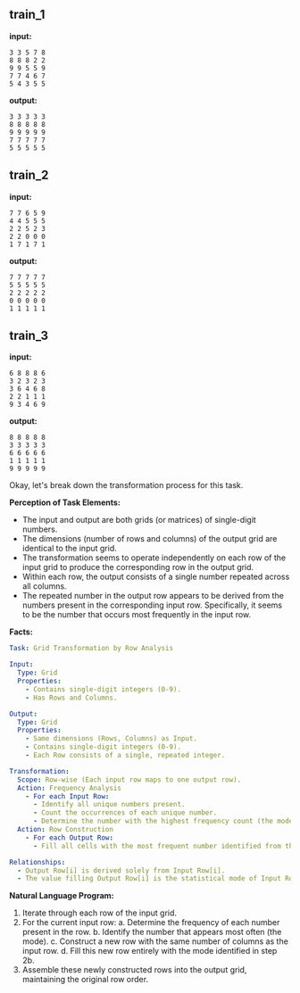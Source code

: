 
## train_1

**input:**
```
3 3 5 7 8
8 8 8 2 2
9 9 5 5 9
7 7 4 6 7
5 4 3 5 5
```


**output:**
```
3 3 3 3 3
8 8 8 8 8
9 9 9 9 9
7 7 7 7 7
5 5 5 5 5
```


## train_2

**input:**
```
7 7 6 5 9
4 4 5 5 5
2 2 5 2 3
2 2 0 0 0
1 7 1 7 1
```


**output:**
```
7 7 7 7 7
5 5 5 5 5
2 2 2 2 2
0 0 0 0 0
1 1 1 1 1
```


## train_3

**input:**
```
6 8 8 8 6
3 2 3 2 3
3 6 4 6 8
2 2 1 1 1
9 3 4 6 9
```


**output:**
```
8 8 8 8 8
3 3 3 3 3
6 6 6 6 6
1 1 1 1 1
9 9 9 9 9
```

Okay, let's break down the transformation process for this task.

**Perception of Task Elements:**

*   The input and output are both grids (or matrices) of single-digit numbers.
*   The dimensions (number of rows and columns) of the output grid are identical to the input grid.
*   The transformation seems to operate independently on each row of the input grid to produce the corresponding row in the output grid.
*   Within each row, the output consists of a single number repeated across all columns.
*   The repeated number in the output row appears to be derived from the numbers present in the corresponding input row. Specifically, it seems to be the number that occurs most frequently in the input row.

**Facts:**


```yaml
Task: Grid Transformation by Row Analysis

Input:
  Type: Grid
  Properties:
    - Contains single-digit integers (0-9).
    - Has Rows and Columns.

Output:
  Type: Grid
  Properties:
    - Same dimensions (Rows, Columns) as Input.
    - Contains single-digit integers (0-9).
    - Each Row consists of a single, repeated integer.

Transformation:
  Scope: Row-wise (Each input row maps to one output row).
  Action: Frequency Analysis
    - For each Input Row:
      - Identify all unique numbers present.
      - Count the occurrences of each unique number.
      - Determine the number with the highest frequency count (the mode).
  Action: Row Construction
    - For each Output Row:
      - Fill all cells with the most frequent number identified from the corresponding Input Row.

Relationships:
  - Output Row[i] is derived solely from Input Row[i].
  - The value filling Output Row[i] is the statistical mode of Input Row[i].
```


**Natural Language Program:**

1.  Iterate through each row of the input grid.
2.  For the current input row:
    a.  Determine the frequency of each number present in the row.
    b.  Identify the number that appears most often (the mode).
    c.  Construct a new row with the same number of columns as the input row.
    d.  Fill this new row entirely with the mode identified in step 2b.
3.  Assemble these newly constructed rows into the output grid, maintaining the original row order.
